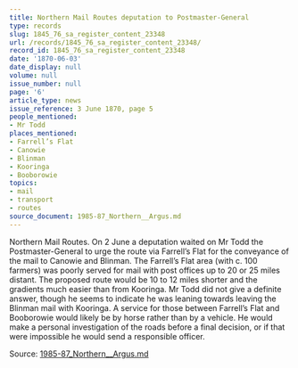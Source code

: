 ```yaml
---
title: Northern Mail Routes deputation to Postmaster-General
type: records
slug: 1845_76_sa_register_content_23348
url: /records/1845_76_sa_register_content_23348/
record_id: 1845_76_sa_register_content_23348
date: '1870-06-03'
date_display: null
volume: null
issue_number: null
page: '6'
article_type: news
issue_reference: 3 June 1870, page 5
people_mentioned:
- Mr Todd
places_mentioned:
- Farrell’s Flat
- Canowie
- Blinman
- Kooringa
- Booborowie
topics:
- mail
- transport
- routes
source_document: 1985-87_Northern__Argus.md
---
```


Northern Mail Routes.  On 2 June a deputation waited on Mr Todd the Postmaster-General to urge the route via Farrell’s Flat for the conveyance of the mail to Canowie and Blinman.  The Farrell’s Flat area (with c. 100 farmers) was poorly served for mail with post offices up to 20 or 25 miles distant.  The proposed route would be 10 to 12 miles shorter and the gradients much easier than from Kooringa.  Mr Todd did not give a definite answer, though he seems to indicate he was leaning towards leaving the Blinman mail with Kooringa.  A service for those between Farrell’s Flat and Booborowie would likely be by horse rather than by a vehicle.  He would make a personal investigation of the roads before a final decision, or if that were impossible he would send a responsible officer.

Source: [1985-87_Northern__Argus.md](/downloads/markdown/1985-87_Northern__Argus.md)
